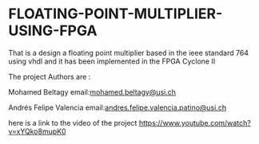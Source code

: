 # FLOATING-POINT-MULTIPLIER-USING-FPGA
That is a design a floating point multiplier based in the ieee standard 764 using vhdl and it has been implemented in the FPGA Cyclone II

The project Authors are :

Mohamed Beltagy email:mohamed.beltagy@usi.ch

Andrés Felipe Valencia  email:andres.felipe.valencia.patino@usi.ch

here is a link to the video of the project https://www.youtube.com/watch?v=xYQko8mupK0
